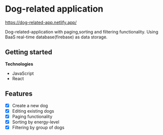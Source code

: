 # Dog-related application

https://dog-related-app.netlify.app/

Dog-related-application with paging,sorting and filtering functionality. Using BaaS real-time
database(firebase) as data storage.

## Getting started

**Technologies**

- JavaScript
- React

## Features

- [x] Create a new dog
- [x] Editing existing dogs
- [x] Paging functionality
- [x] Sorting by energy-level
- [x] Filtering by group of dogs
